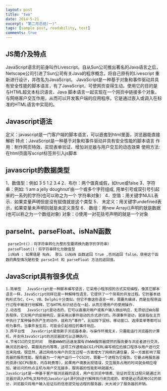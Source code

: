 ```yaml
---
layout: post
title: "two"
date: 2014-5-21
excerpt: "第二月总结(一)"
tags: [sample post, readability, test]
comments: true
---
```


## JS简介及特点
  JavaScript语言的前身叫作Livescript。自从Sun公司推出著名的Java语言之后，Netscape公司引进了Sun公司有关Java的程序概念，将自己原有的Livescript 重新进行设计，并改名为JavaScript。
  JavaScript是一种基于对象和事件驱动并具有安全性能的脚本语言，有了JavaScript，可使网页变得生动。使用它的目的是与HTML超文本标识语言、Java 脚本语言一起实现在一个网页中链接多个对象，与网络客户交互作用，从而可以开发客户端的应用程序。它是通过嵌入或调入在标准的HTML语言中实现的。 

## Javascript语法
  定义：javascript是一门客户端的脚本语言，可以嵌套到html里面，浏览器能直接解析
  特点：JavaScript是一种基于对象和事件驱动并具有安全性能的脚本语言
  作用：制作网页特效、实现表单验证、增加浏览器与用户交互的动态效果
  使用方法:在html页面写script标签并引入js脚本

## javascript的数据类型
   
   1．数值型：例如 3  5  1.2  3.4
   2．布尔：两个值真或假，如true或false 
   3．字符串：例如: ‘I am a jelly doughnut’由一个或多个字符组成,
       用单引号或双引号引起来的一系列的字符(也可以称之为一个    字符串对象）
   4．空值：用关键字NULL表示．如果变量声明但是没有赋值就是这个类型
   5． 未定义：用关键字undefined表示，如果变量未声明则就是未定义类型
   6． 数组：用new Array()声明的就是数据(也可以称之为一个数组对象)
   对象：{}使用一对花括号声明的就是一个对象

##  parseInt、parseFloat、isNaN函数
     parseInt()：将字符串转化为整形型要转换为数字的字符串）
     parseFloat()：将字符串转化为数值型
     isNaN : 如果值是 NaN， 那么 isNaN 函数返回 true ,否则返回 false。使用这个函数的典型情况是检查 parseInt 和 parseFloat 方法的返回值。

## JavaScript具有很多优点
    1.简单性 　JavaScript是一种脚本编写语言，它采用小程序段的方式实现编程，像其它脚本语言一样，JavaScript同样已是一种解释性语言，它提供了一个简易的开发过程。它的基本结构形式与C、C++、VB、Delphi十分类似。但它不像这些语言一样，需要先编译，而是在程序运行过程中被逐行地解释。它与HTML标识结合在一起，从而方便用户的使用操作.
    2.动态性　 JavaScript是动态的，它可以直接对用户或客户输入做出响应，无须经过Web服务程序。它对用户的反映响应，是采用以事件驱动的方式进行的。所谓事件驱动，就是指在主页中执行了某种操作所产生的动作，就称为“事件”。比如按下鼠标、移动窗口、选择菜单等都可以视为事件。当事件发生后，可能会引起相应的事件响应。
    3.跨平台性 　JavaScript是依赖于浏览器本身，与操作环境无关，只要能运行浏览器的计算机，并支持JavaScript的浏览器就可以正确执行。
    4.节省CGI的交互时间　 随着WWW的迅速发展有许WWW服务器提供的服务要与浏览者进行交流，确浏览的身份、需服务的内等等，这项工作通常由CGI/PERL编写相应的接口程序与用户进行交互来完成。很显然，通过网络与用户的交互过程一方面增大了网络的通信量，另一方面影响了服务器的服务性能。服务器为一个用户运行一个CGI时，需要一个进程为它服务，它要占用服务器的资源(如CPU服务、内存耗费等)，如果用户填表出现错误，交互服务占用的时间就会相应增加。被访问的热点主机与用户交互越多，服务器的性能影响就越大。
    JavaScript是一种基于客户端浏览器的语言，用户在浏览中填表、验证的交互过程只是通过浏览器对调入HTML文档中的JavaScript源代码进行解释执行来完成的，即使是必须调用CGI的部分，浏览器只将用户输入验证后的信息提交给远程的服务器，大大减少了服务器的开销。